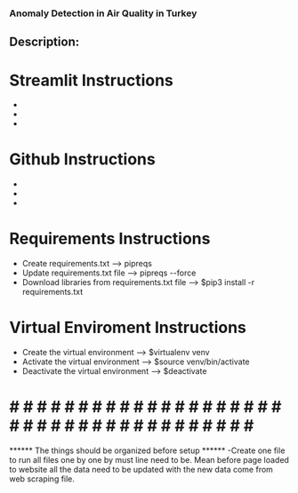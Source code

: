 ### Anomaly Detection in Air Quality in Turkey

## Description: 

# Streamlit Instructions
- 
- 
- 

# Github Instructions
- 
- 
- 

# Requirements Instructions
- Create requirements.txt --> pipreqs
- Update requirements.txt file --> pipreqs --force
- Download libraries from requirements.txt file --> $pip3 install -r requirements.txt

# Virtual Enviroment Instructions
- Create the virtual environment --> $virtualenv venv
- Activate the virtual environment --> $source venv/bin/activate
- Deactivate the virtual environment --> $deactivate








# # # # # # # # # # # # # # # # # # # # # # # # # # # # # # # # # # # # # # # #
******  The things should be organized before setup  ******
-Create one file to run all files one by one by must line need to be. Mean before page loaded to website all the data need to be updated with the new data come from web scraping file.
